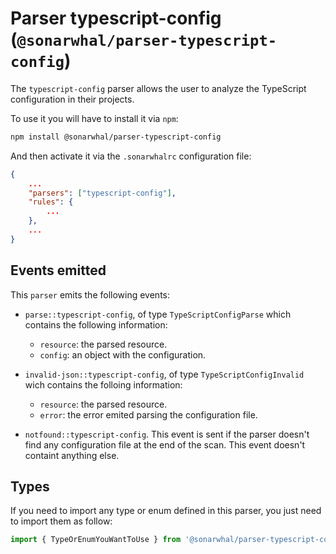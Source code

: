 # Parser typescript-config (`@sonarwhal/parser-typescript-config`)

The `typescript-config` parser allows the user to analyze the
TypeScript configuration in their projects.

To use it you will have to install it via `npm`:

```bash
npm install @sonarwhal/parser-typescript-config
```

And then activate it via the `.sonarwhalrc` configuration file:

```json
{
    ...
    "parsers": ["typescript-config"],
    "rules": {
        ...
    },
    ...
}
```

## Events emitted

This `parser` emits the following events:

* `parse::typescript-config`, of type `TypeScriptConfigParse`
  which contains the following information:

  * `resource`: the parsed resource.
  * `config`: an object with the configuration.

* `invalid-json::typescript-config`, of type `TypeScriptConfigInvalid`
  wich contains the folloing information:

  * `resource`: the parsed resource.
  * `error`: the error emited parsing the configuration file.

* `notfound::typescript-config`. This event is sent if the parser doesn't
  find any configuration file at the end of the scan.
  This event doesn't containt anything else.

## Types

If you need to import any type or enum defined in this parser, you just need to
import them as follow:

```ts
import { TypeOrEnumYouWantToUse } from '@sonarwhal/parser-typescript-config/dist/src/types';
```
